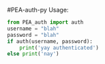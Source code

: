 #PEA-auth-py
Usage:
```python
from PEA_auth import auth
username = "blah"
password = "blah"
if auth(username, password):
	print('yay authenticated')
else print('nay')
```
